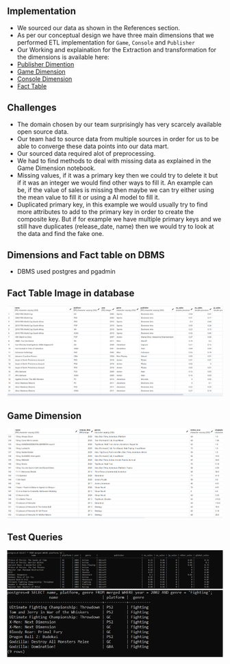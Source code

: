 
## Implementation
- We sourced our data as shown in the References section.
- As per our conceptual design we have three main dimensions that we performed ETL implementation for `Game`, `Console` and `Publisher`
- Our Working and explaination for the Extraction and transformation for the dimensions is available here:
- [Publisher Dimention](https://github.com/maanuw/Fundamentals-of-Data-Science/blob/main/Physical-Design-Deliverable-2/transformation/Publisher.ipynb)
- [Game Dimension](https://github.com/maanuw/Fundamentals-of-Data-Science/blob/main/Physical-Design-Deliverable-2/transformation/game.ipynb)
- [Console Dimension](https://github.com/maanuw/Fundamentals-of-Data-Science/blob/main/Physical-Design-Deliverable-2/transformation/Console.ipynb)
- [Fact Table](https://github.com/maanuw/Fundamentals-of-Data-Science/blob/main/Physical-Design-Deliverable-2/transformation/Merge_to_FTable.ipynb)

## Challenges
- The domain chosen by our team surprisingly has very scarcely available open source data.
- Our team had to source data from multiple sources in order for us to be able to converge these data points into our data mart.
- Our sourced data required alot of preprocessing.
- We had to find methods to deal with missing data as explained in the Game Dimension notebook.
- Missing values, if it was a primary key then we could try to delete it but if it was an integer we would find other ways to fill it.
An example can be, if the value of sales is missing then maybe we can try either using the mean value to fill it or using a AI model to fill it.
- Duplicated primary key, in this example we would usually try to find more attributes to add to the primary key in order to create the composite key.
But if for example we have multiple primary keys and we still have duplicates (release_date, name) then we would try to look at the data and find the fake one.

## Dimensions and Fact table on DBMS
- DBMS used postgres and pgadmin


## Fact Table Image in database
![fact-table](../img/fact_table.png)

## Game Dimension
![fact-table](../img/game.png)

## Test Queries
![fact-table](../img/sql_query.png)
![fact-table](../img/query_3.JPG)

